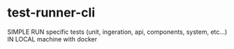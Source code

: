 # test-runner-cli
SIMPLE RUN specific tests (unit, ingeration, api, components, system, etc...) IN LOCAL machine with docker

